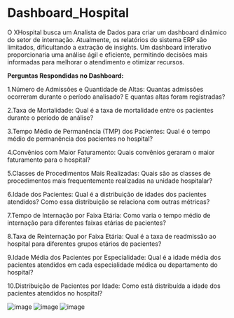 # Dashboard_Hospital
O XHospital busca um Analista de Dados para criar um dashboard dinâmico do setor de internação. Atualmente, os relatórios do sistema ERP são limitados, dificultando a extração de insights. Um dashboard interativo proporcionaria uma análise ágil e eficiente, permitindo decisões mais informadas para melhorar o atendimento e otimizar recursos. 

**Perguntas Respondidas no Dashboard:**

1.Número de Admissões e Quantidade de Altas: Quantas admissões ocorreram durante o período analisado? E quantas altas foram registradas?

2.Taxa de Mortalidade:  Qual é a taxa de mortalidade entre os pacientes durante o período de análise?

3.Tempo Médio de Permanência (TMP) dos Pacientes:   Qual é o tempo médio de permanência dos pacientes no hospital?

4.Convênios com Maior Faturamento:  Quais convênios geraram o maior faturamento para o hospital?

5.Classes de Procedimentos Mais Realizadas: Quais são as classes de procedimentos mais frequentemente realizadas na unidade hospitalar?

6.Idade dos Pacientes: Qual é a distribuição de idades dos pacientes atendidos? Como essa distribuição se relaciona com outras métricas?

7.Tempo de Internação por Faixa Etária: Como varia o tempo médio de internação para diferentes faixas etárias de pacientes?

8.Taxa de Reinternação por Faixa Etária: Qual é a taxa de readmissão ao hospital para diferentes grupos etários de pacientes?

9.Idade Média dos Pacientes por Especialidade: Qual é a idade média dos pacientes atendidos em cada especialidade médica ou departamento do hospital?

10.Distribuição de Pacientes por Idade: Como está distribuída a idade dos pacientes atendidos no hospital? 

![image](https://github.com/user-attachments/assets/1514095d-ee37-4e17-9ce0-404a20ed62d4)
![image](https://github.com/user-attachments/assets/2559c12c-798f-4d1b-b547-c19357cec263)
![image](https://github.com/user-attachments/assets/750b9c4c-f6e7-4ce1-8201-25f7eea4bddc)





